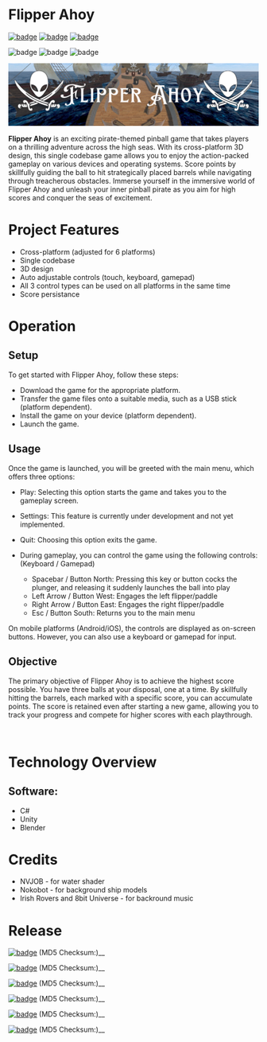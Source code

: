 # Flipper Ahoy

[![badge](https://img.shields.io/badge/license-MIT-success.svg)](https://opensource.org/license/mit)
[![badge](https://img.shields.io/badge/support-PayPal-blue.svg)](https://paypal.me/d4li3n)
[![badge](https://img.shields.io/badge/publication-danielthecyberdude.com-purple.svg)](https://danielthecyberdude.com/project/shas)


![badge](https://img.shields.io/badge/technology-C_%23-green.svg)
![badge](https://img.shields.io/badge/technology-Unity-green.svg)
![badge](https://img.shields.io/badge/technology-Blender-green.svg)


![header image](https://github.com/D4LI3N/FlipperAhoy/blob/master/x.png?raw=true)



**Flipper Ahoy** is an exciting pirate-themed pinball game that takes players on a thrilling adventure across the high seas.
With its cross-platform 3D design, this single codebase game allows you to enjoy the action-packed gameplay on various devices and operating systems.
Score points by skillfully guiding the ball to hit strategically placed barrels while navigating through treacherous obstacles.
Immerse yourself in the immersive world of Flipper Ahoy and unleash your inner pinball pirate as you aim for high scores and conquer the seas of excitement.

# Project Features
- Cross-platform (adjusted for 6 platforms)
- Single codebase
- 3D design
- Auto adjustable controls (touch, keyboard, gamepad)
- All 3 control types can be used on all platforms in the same time
- Score persistance

# Operation
## Setup
To get started with Flipper Ahoy, follow these steps:

- Download the game for the appropriate platform.
- Transfer the game files onto a suitable media, such as a USB stick (platform dependent).
- Install the game on your device (platform dependent).
- Launch the game.

## Usage
Once the game is launched, you will be greeted with the main menu, which offers three options:

- Play: Selecting this option starts the game and takes you to the gameplay screen.
- Settings: This feature is currently under development and not yet implemented.
- Quit: Choosing this option exits the game.
- During gameplay, you can control the game using the following controls: (Keyboard / Gamepad)

  - Spacebar / Button North: Pressing this key or button cocks the plunger, and releasing it suddenly launches the ball into play
  - Left Arrow / Button West: Engages the left flipper/paddle
  - Right Arrow / Button East: Engages the right flipper/paddle
  - Esc / Button South: Returns you to the main menu

On mobile platforms (Android/iOS), the controls are displayed as on-screen buttons. However, you can also use a keyboard or gamepad for input.

## Objective
The primary objective of Flipper Ahoy is to achieve the highest score possible. You have three balls at your disposal, one at a time. By skillfully hitting the barrels, each marked with a specific score, you can accumulate points. The score is retained even after starting a new game, allowing you to track your progress and compete for higher scores with each playthrough.

‍
# Technology Overview
## Software:
- C#
- Unity
- Blender

# Credits
- NVJOB - for water shader
- Nokobot - for background ship models
- Irish Rovers and 8bit Universe - for backround music

# Release
[![badge](https://img.shields.io/badge/Windows-0078D6?style=for-the-badge&logo=windows&logoColor=white)](https://opensource.org/license/mit)
(MD5 Checksum:)__


[![badge](https://img.shields.io/badge/Linux-FCC624?style=for-the-badge&logo=linux&logoColor=black)](https://opensource.org/license/mit)
(MD5 Checksum:)__

[![badge](https://img.shields.io/badge/mac%20os-000000?style=for-the-badge&logo=apple&logoColor=white)](https://opensource.org/license/mit)
(MD5 Checksum:)__


[![badge](https://img.shields.io/badge/Android-3DDC84?style=for-the-badge&logo=android&logoColor=white)](https://opensource.org/license/mit)
(MD5 Checksum:)__


[![badge](https://img.shields.io/badge/iOS-000000?style=for-the-badge&logo=ios&logoColor=white)](https://opensource.org/license/mit)
(MD5 Checksum:)__


[![badge](https://img.shields.io/badge/PlayStation_5-003791?style=for-the-badge&logo=playstation&logoColor=white)](https://opensource.org/license/mit)
(MD5 Checksum:)__
